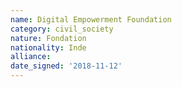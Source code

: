 ```yaml
---
name: Digital Empowerment Foundation
category: civil_society
nature: Fondation 
nationality: Inde
alliance: 
date_signed: '2018-11-12'
---
```

    